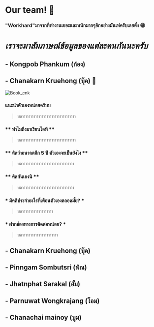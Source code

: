 # Our team! :wave:



### "Workhard"มาจากที่ทํางานเยอะและหนักมากๆอีกอย่างมันเท่ครับเลยตั้ง :grin:


# ***เราจะมาสัมภาษณ์ข้อมูลของแต่ละคนกันนะครับ***

## - Kongpob Phankum (ก้อง)


## - Chanakarn Kruehong (บุ๊ค) :orange_book:
![Book_cnk](../main/png/book_cnk_.jpg)
### **แนะนําตัวเองหน่อยครับบ**
> บลาาาาาาาาาาาาาาาาาาาาาาาาาาาาาาาาา
### ** ทำไมถึงมาเรียนไอที **
> บลาาาาาาาาาาาาาาาาาาาาาาาาาาาาาาาาา
### ** คิดว่าอนาคตอีก 5 ปี ตัวเองจะเป็นยังไง **
> บลาาาาาาาาาาาาาาาาาาาาาาาาาาาาาาาา
### ** คิดกันเองนิ **
> บลาาาาาาาาาาาาาาาาาาาาาาาาาาาาาาาา
### * มีคติประจําอะไรที่เตือนตัวเองตลอดมั้ย? *
> บลาาาาาาาาาาาาาาาาาาา
### * ฝากช่องทางการติดต่อหน่อย? *
> บลาาาาาาาาาาาาาาาาาาาาาา


## - Chanakarn Kruehong (บุ๊ค)


## - Pinngam Sombutsri (พิณ)

## - Jhatnphat Sarakal (อั้ม)

## - Parnuwat Wongkrajang (โอม)

## - Chanachai mainoy (บูม)
